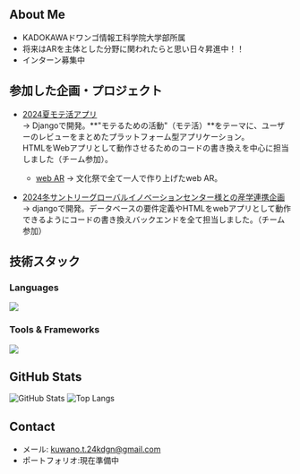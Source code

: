 ##  About Me
-  KADOKAWAドワンゴ情報工科学院大学部所属
-  将来はARを主体とした分野に関われたらと思い日々昇進中！！
-  インターン募集中
##  参加した企画・プロジェクト

- [2024夏モテ活アプリ](https://github.com/vantan-project/motekatu)  
  → Djangoで開発。**"モテるための活動"（モテ活）**をテーマに、ユーザーのレビューをまとめたプラットフォーム型アプリケーション。  
  HTMLをWebアプリとして動作させるためのコードの書き換えを中心に担当しました（チーム参加）。


  -  [web AR]([[https://github.com/hackathon-team/weather-app](https://github.com/vantan-project/motekatu)](https://github.com/tatuki1107/WebAR))  
  → 文化祭で全て一人で作り上げたweb AR。

-  [2024冬サントリーグローバルイノベーションセンター様との産学連携企画]([https://github.com/username/ai-chatbot-project](https://github.com/Akasan-T/TECJUM-teamE_hikariwo))  
  → djangoで開発。データベースの要件定義やHTMLをwebアプリとして動作できるようにコードの書き換えバックエンドを全て担当しました。（チーム参加）

##  技術スタック
### Languages
![](https://skillicons.dev/icons?i=html,css,js,typescript,python,php)

### Tools & Frameworks
![](https://skillicons.dev/icons?i=docker,react,nextjs,django,tailwind,blender)

##  GitHub Stats
![GitHub Stats](https://github-readme-stats.vercel.app/api?username=tatuki1107&show_icons=true&theme=tokyonight)
![Top Langs](https://github-readme-stats.vercel.app/api/top-langs/?username=tatuki1107&layout=compact&theme=tokyonight)

##  Contact
-  メール: kuwano.t.24kdgn@gmail.com
- ポートフォリオ:現在準備中
